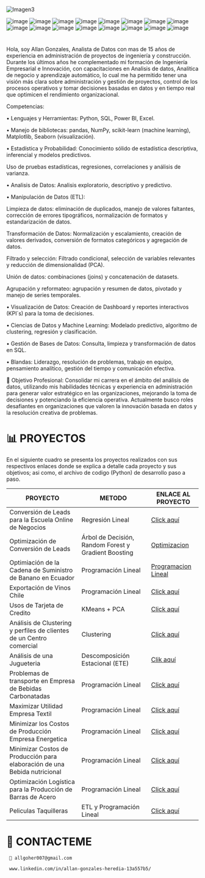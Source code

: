    ![Imagen3](https://github.com/user-attachments/assets/d0e3b97c-fc3c-44e7-83c2-0d726f766e7c) 

![image](https://github.com/user-attachments/assets/7fffb0fc-a787-4bb1-987a-f22ef56dffdf)
![image](https://github.com/user-attachments/assets/4a9b2bae-537d-47a6-8f65-fc9d6ce06616)
![image](https://github.com/user-attachments/assets/19a9ea8a-c3e5-43cb-a5a8-9fe3abd86335)
![image](https://github.com/user-attachments/assets/953d686f-8d31-46fd-ad4b-12b37ab8ec32)
![image](https://github.com/user-attachments/assets/c1425e10-acb3-4dc4-adf2-60ebb8c9a8b6)
![image](https://github.com/user-attachments/assets/08e41131-2de6-41f8-83eb-5bf86c2582d9)
![image](https://github.com/user-attachments/assets/1311ef82-cf93-404d-950c-60147fc20948)
![image](https://github.com/user-attachments/assets/df0029f9-55f7-4723-a76d-acc0c421712c)
![image](https://github.com/user-attachments/assets/763e0e40-fa39-46a9-aa15-fa897689f8d1)
![image](https://github.com/user-attachments/assets/d91d74d2-ba42-4283-8399-5f8779cefbb6)
![image](https://github.com/user-attachments/assets/5de64582-e735-4fa0-a0ac-61e7e5d46e14)
![image](https://github.com/user-attachments/assets/ae54705d-ab7d-4ec6-9a4b-77daa97d7a2b)
![image](https://github.com/user-attachments/assets/7f267b8b-fa9a-403f-bfbb-2ee9bd1a41c2)
![image](https://github.com/user-attachments/assets/61465df8-1d72-4062-95c3-e3831d5d99f6)
![image](https://github.com/user-attachments/assets/bfce5622-0786-45a0-8b5b-fb278b729c24)
![image](https://github.com/user-attachments/assets/9533d6c9-9cdd-4a50-9cf7-03de746114b5)


# 
Hola, soy Allan Gonzales, Analista de Datos con mas de 15 años de experiencia en administración de proyectos de ingeniería y construcción. Durante los últimos años he complementado mi formación de Ingeniería Empresarial e Innovación, con capacitaciones en Analisis de datos, Analítica de negocio y aprendizaje automático, lo cual me ha permitido tener una visión más clara sobre administración y gestión de proyectos, control de los procesos operativos y tomar decisiones basadas en datos y en tiempo real que optimicen el rendimiento organizacional.

Competencias:

•	Lenguajes y Herramientas: Python, SQL, Power BI, Excel.

•	Manejo de bibliotecas: pandas, NumPy, scikit-learn (machine learning), Matplotlib, Seaborn (visualización).

•	Estadística y Probabilidad: Conocimiento sólido de estadística descriptiva, inferencial y modelos predictivos.

Uso de pruebas estadísticas, regresiones, correlaciones y análisis de varianza.

•	Analisis de Datos: Analisis exploratorio, descriptivo y predictivo.

•	Manipulación de Datos (ETL): 

Limpieza de datos: eliminación de duplicados, manejo de valores faltantes, corrección de errores tipográficos, normalización de formatos y estandarización de datos.

Transformación de Datos: Normalización y escalamiento, creación de valores derivados, conversión de formatos categóricos y agregación de datos.

Filtrado y selección: Filtrado condicional, selección de variables relevantes y reducción de dimensionalidad (PCA).

Unión de datos: combinaciones (joins) y concatenación de datasets.

Agrupación y reformateo: agrupación y resumen de datos, pivotado y manejo de series temporales.

•	Visualización de Datos: Creación de Dashboard y reportes interactivos (KPI´s) para la toma de decisiones.

•	Ciencias de Datos y Machine Learning: Modelado predictivo, algoritmo de clustering, regresión y clasificación.

•	Gestión de Bases de Datos: Consulta, limpieza y transformación de datos en SQL.


•	Blandas: Liderazgo, resolución de problemas, trabajo en equipo, pensamiento analítico, gestión del tiempo y comunicación efectiva.



🎯 Objetivo Profesional: Consolidar mi carrera en el ámbito del análisis de datos, utilizando mis habilidades técnicas y experiencia en administración para generar valor estratégico en las organizaciones, mejorando la toma de decisiones y potenciando la eficiencia operativa. Actualmente busco roles desafiantes en organizaciones que valoren la innovación basada en datos y la resolución creativa de problemas.


 #  📊 PROYECTOS 

 En el siguiente cuadro se presenta los proyectos realizados con sus respectivos enlaces donde se explica a detalle cada proyecto y sus objetivos; asi como, el archivo de codigo (Python) de desarrollo paso a paso. 

 |**PROYECTO**| **METODO** | **ENLACE AL PROYECTO** |
 |------------|------------|------------------------|
 | Conversión de Leads para la Escuela Online de Negocios | Regresión Lineal | [Click aquí](https://github.com/AllGoHer/RL_Conversi-n-de-Leads_Escuela_de_Negocios-/blob/main/README.md)|
 | Optimización de Conversión de Leads | Árbol de Decisión, Random Forest y Gradient Boosting | [Optimizacion](https://github.com/AllGoHer/Hiperparametros_Arbol_de_Decision_EON/blob/main/README.md) |
 | Optimiación de la Cadena de Suministro de Banano en Ecuador| Programación Lineal | [Programacion Lineal](https://github.com/AllGoHer/Python_Optimizacion_Cadena_de_Suministro/blob/main/Fincas+Bananeras.ipynb)|
 | Exportación de Vinos Chile | Programación Lineal | [Click aquí](https://github.com/AllGoHer/Python_Programacion_Lineal_Exportacion_Vinos_Chile/blob/main/Vinos%2BChilenos.ipynb) |
 | Usos de Tarjeta de Credito | KMeans + PCA | [Click aquí](https://github.com/AllGoHer/Python_KMeans_PCA/blob/main/Implementaci%C3%B3n%20KMeans%2BPCA_Caso_Uso%20Tarjetas%20de%20Credito.ipynb) |
 | Análisis de Clustering y perfiles de clientes de un Centro comercial | Clustering | [Click aquí](https://github.com/AllGoHer/Python_Analisis_Clusteres_02/blob/main/Analisis%20de%20Clustering%20y%20perfilacion%20de%20clientes%20con%20Python%20y%20ChatGPT.ipynb) |
 | Análisis de una Jugueteria | Descomposición Estacional (ETE) | [Clik aquí](https://github.com/AllGoHer/Python_Descomposicion_Estacional-ETE-_Jugueteria/blob/main/Descomposicion_Estacional_Jugueteria.ipynb) |
 |Problemas de transporte en Empresa de Bebidas Carbonatadas | Programación Lineal | [Click aquí](https://github.com/AllGoHer/Python_PL_PYOMO_Transporte/blob/main/Bebidas%2BCarbonatadas%2Ben%2BPer%C3%BA.ipynb) |
 | Maximizar Utilidad Empresa Textil | Programación Lineal | [Click aquí](https://github.com/AllGoHer/Python_PL_Manufactura_Textil/blob/main/ProgramacionLineal_Manufactura_Textil.ipynb) |
 | Minimizar los Costos de Producción Empresa Energetica | Programación Lineal | [Click aquí](https://github.com/AllGoHer/Python_PL_Industria_Energetica/blob/main/PL%2Ben%2Bla%2BIndustria%2BEnerg%C3%A9tica.ipynb) |
 | Minimizar Costos de Producción para elaboración de una Bebida nutricional | Programación Lineal | [Click aquí](https://github.com/AllGoHer/Python_Programacion_lineal_Industria_Alimentaria/blob/main/PL_bebida_Industria%2Bde%2BAlimentos.ipynb) |
 | Optimización Logística para la Producción de Barras de Acero | Programación Lineal | [Click aquí](https://github.com/AllGoHer/Python_Programacion_Lineal_Produccion_-Acero/blob/main/Optimizacion_logistica_produccion_barrasdeacero.ipynb) |
 | Peliculas Taquilleras | ETL y Programación Lineal | [Click aquí](https://github.com/AllGoHer/Limpieza-de-datos-y-Regresi-n-Lineal-/blob/main/README.md) |
 
 

# 📌 CONTACTEME 

     📩 allgoher007@gmail.com 
                     
     www.linkedin.com/in/allan-gonzales-heredia-13a557b5/
